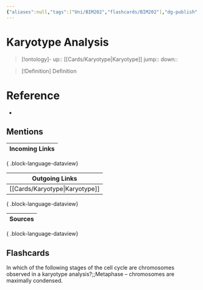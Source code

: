 ```yaml
---
{"aliases":null,"tags":["Uni/BIM202","flashcards/BIM202"],"dg-publish":true,"permalink":"/cards/karyotype-analysis/","dgPassFrontmatter":true}
---
```


# Karyotype Analysis

> [!ontology]-
> up:: [[Cards/Karyotype\|Karyotype]]
> jump:: 
> down:: 

> [!Definition] Definition

# Reference

- 

## Mentions

| Incoming Links |
| -------------- |

{ .block-language-dataview}

| Outgoing Links                    |
| --------------------------------- |
| [[Cards/Karyotype\|Karyotype]] |

{ .block-language-dataview}

| Sources |
| ------- |

{ .block-language-dataview}

## Flashcards

In which of the following stages of the cell cycle are chromosomes observed in a karyotype analysis?;;Metaphase – chromosomes are maximally condensed.
<!--SR:!2024-09-01,4,210-->